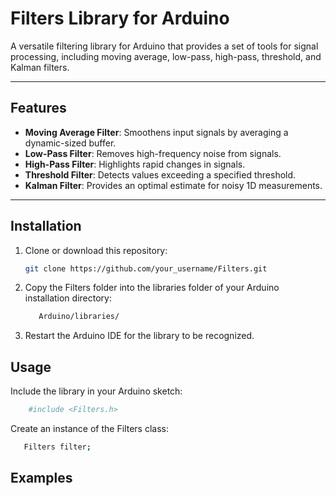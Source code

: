 # Filters Library for Arduino

A versatile filtering library for Arduino that provides a set of tools for signal processing, including moving average, low-pass, high-pass, threshold, and Kalman filters.

---

## Features

- **Moving Average Filter**: Smoothens input signals by averaging a dynamic-sized buffer.
- **Low-Pass Filter**: Removes high-frequency noise from signals.
- **High-Pass Filter**: Highlights rapid changes in signals.
- **Threshold Filter**: Detects values exceeding a specified threshold.
- **Kalman Filter**: Provides an optimal estimate for noisy 1D measurements.

---

## Installation

1. Clone or download this repository:
   ```bash
   git clone https://github.com/your_username/Filters.git
   ```
   
2. Copy the Filters folder into the libraries folder of your Arduino installation directory:
   ```bash
      Arduino/libraries/
   ```
4. Restart the Arduino IDE for the library to be recognized.

## Usage

Include the library in your Arduino sketch:
   ```bash
       #include <Filters.h>
   ```

Create an instance of the Filters class:
   ```bash
      Filters filter;
   ```

## Examples
